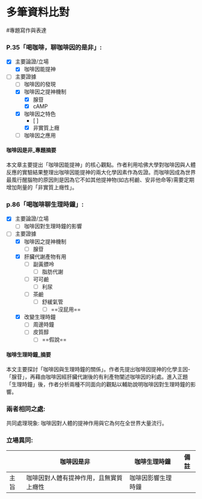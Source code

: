 # 多筆資料比對
#專題寫作與表達

### P.35「喝咖啡，聊咖啡因的是非」:
- [x] 主要論證/立場
	- [x] 咖啡因能提神
- [ ] 主要證據
	- [ ] 咖啡因的發現
	- [x] 咖啡因之提神機制
		- [x] 腺苷
		- [x] cAMP
	- [x] 咖啡因之特色
		- [ ] 
		- [x] 非實質上癮
	- [ ] 咖啡因之應用

#### 咖啡因是非_專題摘要

本文章主要提出「咖啡因能提神」的核心觀點。作者利用哈佛大學對咖啡因與人體反應的實驗結果整理出咖啡因能提神的兩大化學因素作為佐證。而咖啡因成為世界最風行醒腦物的原因則是因為它不如其他提神物(如古柯鹼、安非他命等)需要定期增加劑量的「非實質上癮性」。

### p.86「喝咖啡聊生理時鐘」:
- [x] 主要論證/立場
	- [ ] 咖啡因對生理時鐘的影響
- [ ] 主要證據
	- [x] 咖啡因之提神機制
		- [ ] 腺苷
	- [x] 肝臟代謝產物有用
		- [ ] 副黃膘呤
			- [ ] 脂肪代謝
		- [ ] 可可鹼
			- [ ] 利尿
		- [ ] 茶鹼
			- [ ] 舒緩氣管
				- [ ] ==沒屁用==
	- [x] 改變生理時鐘
		- [ ] 周邊時鐘
		- [ ] 皮質醇
			- [ ] ==假說==

#### 咖啡生理時鐘_摘要
本文主要探討「咖啡因與生理時鐘的關係」。作者先提出咖啡因提神的化學主因-「腺苷」，再藉由咖啡因經肝臟代謝後的有利產物闡述咖啡因的利處。進入正題「生理時鐘」後，作者分析兩種不同面向的觀點以輔助說明咖啡因對生理時鐘的影響。

### 兩者相同之處:
共同處理現象: 咖啡因對人體的提神作用與它為何在全世界大量流行。

### 立場異同:

||咖啡因是非|咖啡生理時鐘|備註|
|---|---|---|---|
|主旨|咖啡因對人體有提神作用，且無實質上癮性|咖啡因影響生理時鐘|

